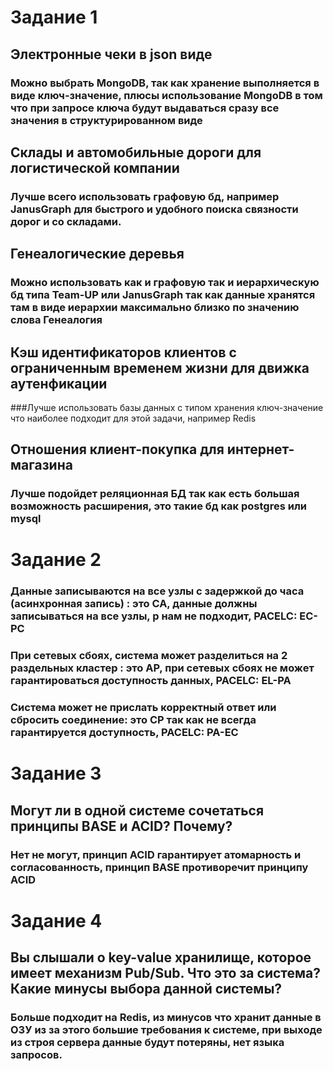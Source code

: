 # Задание 1
## Электронные чеки в json виде
### Можно выбрать MongoDB, так как хранение выполняется в виде ключ-значение, плюсы использование MongoDB в том что при запросе ключа будут выдаваться сразу все значения в структурированном виде

## Склады и автомобильные дороги для логистической компании
### Лучше всего использовать графовую бд, например JanusGraph для быстрого и удобного поиска связности дорог и со складами.

## Генеалогические деревья
### Можно использовать как и графовую так и иерархическую бд типа Team-UP или JanusGraph так как данные хранятся там в виде иерархии максимально близко по значению слова  Генеалогия

## Кэш идентификаторов клиентов с ограниченным временем жизни для движка аутенфикации
###Лучше использовать базы данных с типом хранения ключ-значение что наиболее подходит для этой задачи, например Redis

## Отношения клиент-покупка для интернет-магазина
### Лучше подойдет реляционная БД так как есть большая возможность расширения, это такие бд как postgres или mysql
# Задание 2
### Данные записываются на все узлы с задержкой до часа (асинхронная запись) : это CA, данные должны записываться на все узлы, p нам не подходит, PACELC: EC-PC
### При сетевых сбоях, система может разделиться на 2 раздельных кластер : это AP, при сетевых сбоях не может гарантироваться доступность данных, PACELC: EL-PA
### Система может не прислать корректный ответ или сбросить соединение: это CP так как не всегда гарантируется доступность, PACELC: PA-EC
# Задание 3
## Могут ли в одной системе сочетаться принципы BASE и ACID? Почему?
### Нет не могут, принцип ACID гарантирует атомарность  и согласованность, принцип BASE противоречит принципу ACID
# Задание 4
## Вы слышали о key-value хранилище, которое имеет механизм Pub/Sub. Что это за система? Какие минусы выбора данной системы?
### Больше подходит на Redis, из минусов что хранит данные в ОЗУ из за этого большие требования к системе, при выходе из строя сервера данные будут потеряны, нет языка запросов.

